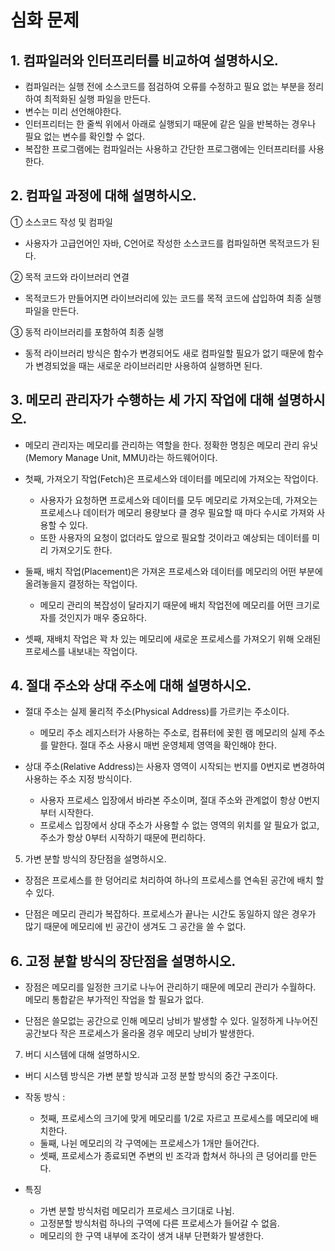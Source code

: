 # 심화 문제

## 1. 컴파일러와 인터프리터를 비교하여 설명하시오.
- 컴파일러는 실행 전에 소스코드를 점검하여 오류를 수정하고 필요 없는 부분을 정리하여 최적화된 실행 파일을 만든다. 
- 변수는 미리 선언해야한다. 
- 인터프리터는 한 줄씩 위에서 아래로 실행되기 때문에 같은 일을 반복하는 경우나 필요 없는 변수를 확인할 수 없다. 
- 복잡한 프로그램에는 컴파일러는 사용하고 간단한 프로그램에는 인터프리터를 사용한다.

 

## 2. 컴파일 과정에 대해 설명하시오.

① 소스코드 작성 및 컴파일

- 사용자가 고급언어인 자바, C언어로 작성한 소스코드를 컴파일하면 목적코드가 된다.

② 목적 코드와 라이브러리 연결

 - 목적코드가 만들어지면 라이브러리에 있는 코드를 목적 코드에 삽입하여 최종 실행 파일을 만든다.

③ 동적 라이브러리를 포함하여 최종 실행

 - 동적 라이브러리 방식은 함수가 변경되어도 새로 컴파일할 필요가 없기 때문에 함수가 변경되었을 때는 새로운 라이브러리만 사용하여 실행하면 된다. 

 

## 3. 메모리 관리자가 수행하는 세 가지 작업에 대해 설명하시오.

 - 메모리 관리자는 메모리를 관리하는 역할을 한다. 정확한 명칭은 메모리 관리 유닛(Memory Manage Unit, MMU)라는 하드웨어이다.

- 첫째, 가져오기 작업(Fetch)은 프로세스와 데이터를 메모리에 가져오는 작업이다. 
  - 사용자가 요청하면 프로세스와 데이터를 모두 메모리로 가져오는데, 가져오는 프로세스나 데이터가 메모리 용량보다 클 경우 필요할 때 마다 수시로 가져와 사용할 수 있다. 
  - 또한 사용자의 요청이 없더라도 앞으로 필요할 것이라고 예상되는 데이터를 미리 가져오기도 한다.

- 둘째, 배치 작업(Placement)은 가져온 프로세스와 데이터를 메모리의 어떤 부분에 올려놓을지 결정하는 작업이다. 
  - 메모리 관리의 복잡성이 달라지기 때문에 배치 작업전에 메모리를 어떤 크기로 자를 것인지가 매우 중요하다.

- 셋째, 재배치 작업은 꽉 차 있는 메모리에 새로운 프로세스를 가져오기 위해 오래된 프로세스를 내보내는 작업이다. 

 

## 4. 절대 주소와 상대 주소에 대해 설명하시오.
- 절대 주소는 실제 물리적 주소(Physical Address)를 가르키는 주소이다. 
  - 메모리 주소 레지스터가 사용하는 주소로, 컴퓨터에 꽂힌 램 메모리의 실제 주소를 말한다. 절대 주소 사용시 매번 운영체제 영역을 확인해야 한다. 
  
- 상대 주소(Relative Address)는 사용자 영역이 시작되는 번지를 0번지로 변경하여 사용하는 주소 지정 방식이다. 
  - 사용자 프로세스 입장에서 바라본 주소이며, 절대 주소와 관계없이 항상 0번지부터 시작한다. 
  - 프로세스 입장에서 상대 주소가 사용할 수 없는 영역의 위치를 알 필요가 없고, 주소가 항상 0부터 시작하기 때문에 편리하다.

 

5. 가변 분할 방식의 장단점을 설명하시오.
- 장점은 프로세스를 한 덩어리로 처리하여 하나의 프로세스를 연속된 공간에 배치 할 수 있다.

- 단점은 메모리 관리가 복잡하다. 프로세스가 끝나는 시간도 동일하지 않은 경우가 많기 때문에 메모리에 빈 공간이 생겨도 그 공간을 쓸 수 없다. 

 

## 6. 고정 분할 방식의 장단점을 설명하시오.
- 장점은 메모리를 일정한 크기로 나누어 관리하기 때문에 메모리 관리가 수월하다. 메모리 통합같은 부가적인 작업을 할 필요가 없다.

- 단점은 쓸모없는 공간으로 인해 메모리 낭비가 발생할 수 있다. 일정하게 나누어진 공간보다 작은 프로세스가 올라올 경우 메모리 낭비가 발생한다.

 

7. 버디 시스템에 대해 설명하시오.
- 버디 시스템 방식은 가변 분할 방식과 고정 분할 방식의 중간 구조이다. 
- 작동 방식 :
  - 첫째, 프로세스의 크기에 맞게 메모리를 1/2로 자르고 프로세스를 메모리에 배치한다.
  - 둘째, 나뉜 메모리의 각 구역에는 프로세스가 1개만 들어간다. 
  - 셋째, 프로세스가 종료되면 주변의 빈 조각과 합쳐서 하나의 큰 덩어리를 만든다.

- 특징
  - 가변 분할 방식처럼 메모리가 프로세스 크기대로 나뉨.
  - 고정분할 방식처럼 하나의 구역에 다른 프로세스가 들어갈 수 없음.
  - 메모리의 한 구역 내부에 조각이 생겨 내부 단편화가 발생한다.